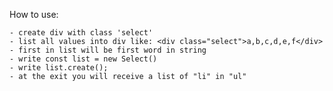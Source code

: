 How to use:

    - create div with class 'select'
    - list all values into div like: <div class="select">a,b,c,d,e,f</div>
    - first in list will be first word in string
    - write const list = new Select()
    - write list.create();
    - at the exit you will receive a list of "li" in "ul"